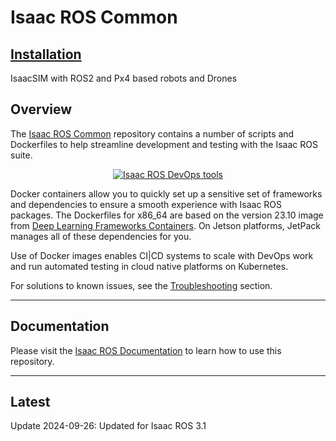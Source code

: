# Isaac ROS Common

## [Installation](https://github.com/RAICAM-EU-Project/isaac_ros_common/blob/main/Simsetup.Md)

IsaacSIM with ROS2 and Px4 based robots and Drones

## Overview

The [Isaac ROS Common](https://github.com/NVIDIA-ISAAC-ROS/isaac_ros_common)
repository contains a number of scripts and Dockerfiles to help
streamline development and testing with the Isaac ROS suite.

<div align="center"><a class="reference internal image-reference" href="https://media.githubusercontent.com/media/NVIDIA-ISAAC-ROS/.github/main/resources/isaac_ros_docs/repositories_and_packages/isaac_ros_common/isaac_ros_common_tools.png/"><img alt="Isaac ROS DevOps tools" src="https://media.githubusercontent.com/media/NVIDIA-ISAAC-ROS/.github/main/resources/isaac_ros_docs/repositories_and_packages/isaac_ros_common/isaac_ros_common_tools.png/" width="auto"/></a></div>

Docker containers allow you to quickly set up a sensitive set of frameworks
and dependencies to ensure a smooth experience with Isaac ROS packages.
The Dockerfiles for x86_64 are based on the version 23.10 image from [Deep Learning
Frameworks Containers](https://docs.nvidia.com/deeplearning/frameworks/support-matrix/index.html).
On Jetson platforms, JetPack manages all of these dependencies for you.

Use of Docker images enables CI|CD systems to scale with DevOps work and
run automated testing in cloud native platforms on Kubernetes.

For solutions to known issues, see the [Troubleshooting](https://nvidia-isaac-ros.github.io/troubleshooting/index.html) section.

---

## Documentation

Please visit the [Isaac ROS Documentation](https://nvidia-isaac-ros.github.io/repositories_and_packages/isaac_ros_common/index.html) to learn how to use this repository.

---

## Latest

Update 2024-09-26: Updated for Isaac ROS 3.1
